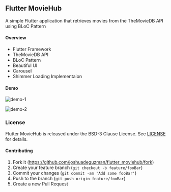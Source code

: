 <!--
 Copyright 2019 Joshua de Guzman (https://jmdg.io). All rights reserved.
 Use of this source code is governed by a BSD-style
 license that can be found in the LICENSE file.
-->

## Flutter MovieHub

 A simple Flutter application that retrieves movies from the TheMovieDB API using BLoC Pattern

#### Overview

- Flutter Framework
- TheMovieDB API
- BLoC Pattern
- Beautiful UI
- Carousel
- Shimmer Loading Implementaion

#### Demo

![demo-1](https://github.com/joshuadeguzman/flutter_moviehub/blob/master/.github/demo_1.gif)

![demo-2](https://github.com/joshuadeguzman/flutter_moviehub/blob/master/.github/demo_2.png)

### License

Flutter MovieHub is released under the BSD-3 Clause License. See [LICENSE](https://github.com/joshuadeguzman/flutter_moviehub/blob/master/LICENSE) for details.

#### Contributing

1. Fork it (<https://github.com/joshuadeguzman/flutter_moviehub/fork>)
2. Create your feature branch (`git checkout -b feature/fooBar`)
3. Commit your changes (`git commit -am 'Add some fooBar'`)
4. Push to the branch (`git push origin feature/fooBar`)
5. Create a new Pull Request